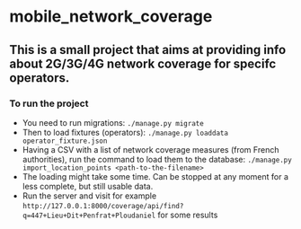 # mobile_network_coverage

## This is a small project that aims at providing info about 2G/3G/4G network coverage for specifc operators.

### To run the project
* You need to run migrations: `./manage.py migrate`
* Then to load fixtures (operators): `./manage.py loaddata operator_fixture.json`
* Having a CSV with a list of network coverage measures (from French authorities), run the command to load them to the database: `./manage.py import_location_points <path-to-the-filename>`
* The loading might take some time. Can be stopped at any moment for a less complete, but still usable data.
* Run the server and visit for example `http://127.0.0.1:8000/coverage/api/find?q=447+Lieu+Dit+Penfrat+Ploudaniel` for some results
